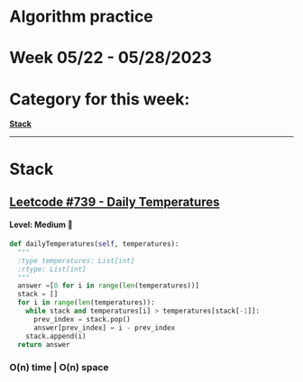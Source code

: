 # Algorithm practice

# Week 05/22 - 05/28/2023


# Category for this week:
**[Stack](#stack)**<br>

---

# Stack

## [Leetcode #739 - Daily Temperatures](https://leetcode.com/problems/daily-temperatures/)

#### Level: Medium 📘

```python
def dailyTemperatures(self, temperatures):
  """
  :type temperatures: List[int]
  :rtype: List[int]
  """
  answer =[0 for i in range(len(temperatures))]
  stack = []
  for i in range(len(temperatures)):
    while stack and temperatures[i] > temperatures[stack[-1]]:
      prev_index = stack.pop()
      answer[prev_index] = i - prev_index
    stack.append(i)
  return answer
```

### O(n) time | O(n) space
